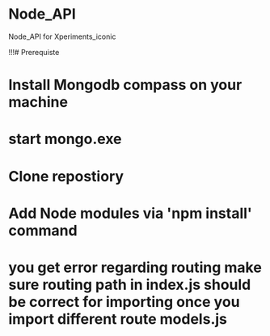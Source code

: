 # Node_API
Node_API for Xperiments_iconic

!!!# Prerequiste
# Install Mongodb compass on your machine 
# start mongo.exe 

# Clone repostiory
# Add Node modules via 'npm install' command
#  you get error regarding routing make sure routing path in index.js should be correct for importing once you import  different route models.js


